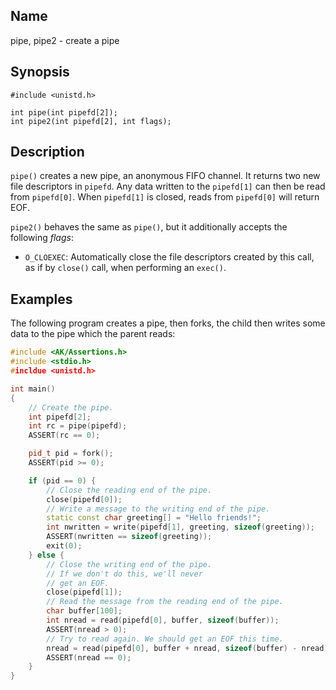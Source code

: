 ## Name

pipe, pipe2 - create a pipe

## Synopsis

```**c++
#include <unistd.h>

int pipe(int pipefd[2]);
int pipe2(int pipefd[2], int flags);
```

## Description

`pipe()` creates a new pipe, an anonymous FIFO channel. It returns two new file descriptors in `pipefd`.
Any data written to the `pipefd[1]` can then be read from `pipefd[0]`. When `pipefd[1]` is closed, reads
from `pipefd[0]` will return EOF.

`pipe2()` behaves the same as `pipe()`, but it additionally accepts the following *flags*:

* `O_CLOEXEC`: Automatically close the file descriptors created by this call, as if by `close()` call, when performing an `exec()`.

## Examples

The following program creates a pipe, then forks, the child then
writes some data to the pipe which the parent reads:

```c++
#include <AK/Assertions.h>
#include <stdio.h>
#incldue <unistd.h>

int main()
{
    // Create the pipe.
    int pipefd[2];
    int rc = pipe(pipefd);
    ASSERT(rc == 0);

    pid_t pid = fork();
    ASSERT(pid >= 0);

    if (pid == 0) {
        // Close the reading end of the pipe.
        close(pipefd[0]);
        // Write a message to the writing end of the pipe.
        static const char greeting[] = "Hello friends!";
        int nwritten = write(pipefd[1], greeting, sizeof(greeting));
        ASSERT(nwritten == sizeof(greeting));
        exit(0);
    } else {
        // Close the writing end of the pipe.
        // If we don't do this, we'll never
        // get an EOF.
        close(pipefd[1]);
        // Read the message from the reading end of the pipe.
        char buffer[100];
        int nread = read(pipefd[0], buffer, sizeof(buffer));
        ASSERT(nread > 0);
        // Try to read again. We should get an EOF this time.
        nread = read(pipefd[0], buffer + nread, sizeof(buffer) - nread);
        ASSERT(nread == 0);
    }
}
```
